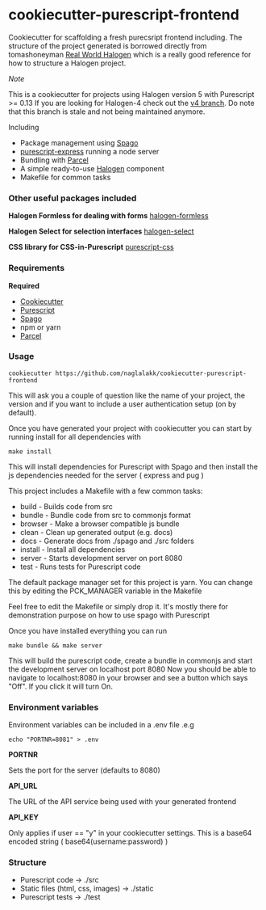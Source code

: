 cookiecutter-purescript-frontend
================================

Cookiecutter for scaffolding a fresh purecsript frontend including. The structure of the project generated is borrowed directly from tomashoneyman [Real World Halogen](https://github.com/thomashoneyman/purescript-halogen-realworld) which is a really good reference for how to structure a Halogen project. 

*Note*

This is a cookiecutter for projects using Halogen version 5 with Purescript >= 0.13
If you are looking for Halogen-4 check out the [v4 branch](https://github.com/naglalakk/cookiecutter-purescript-frontend/tree/v4). Do note that this
branch is stale and not being maintained anymore.

Including

* Package management using [Spago](https://github.com/spacchetti/spago)
* [purescript-express](https://github.com/nkly/purescript-express) running a node server
* Bundling with [Parcel](https://parceljs.org)
* A simple ready-to-use [Halogen](https://github.com/slamdata/purescript-halogen) component
* Makefile for common tasks

### Other useful packages included

**Halogen Formless for dealing with forms**
[halogen-formless](https://github.com/thomashoneyman/purescript-halogen-formless)

**Halogen Select for selection interfaces**
[halogen-select](https://github.com/citizennet/purescript-halogen-select)

**CSS library for CSS-in-Purescript**
[purescript-css](https://github.com/slamdata/purescript-css)


### Requirements

**Required**

* [Cookiecutter](https://github.com/audreyr/cookiecutter)
* [Purescript](https://github.com/purescript/purescript)
* [Spago](https://github.com/spacchetti/spago)
* npm or yarn
* [Parcel](https://parceljs.org) 

### Usage

    cookiecutter https://github.com/naglalakk/cookiecutter-purescript-frontend

This will ask you a couple of question like the name of your project, the
version and if you want to include a user authentication setup (on by
default).

Once you have generated your project with cookiecutter you can start by running install for all dependencies with

    make install

This will install dependencies for Purescript with Spago and then install the js dependencies needed for the server ( express and pug )

This project includes a Makefile with a few common tasks:

* build   - Builds code from src
* bundle  - Bundle code from src to commonjs format
* browser - Make a browser compatible js bundle
* clean   - Clean up generated output (e.g. docs)
* docs    - Generate docs from ./spago and ./src folders
* install - Install all dependencies
* server  - Starts development server on port 8080
* test    - Runs tests for Purescript code

The default package manager set for this project is yarn.
You can change this by editing the PCK_MANAGER variable in the Makefile

Feel free to edit the Makefile or simply drop it. It's mostly there for demonstration purpose on how to use spago with Purescript

Once you have installed everything you can run

    make bundle && make server

This will build the purescript code, create a bundle in commonjs and start the development server on localhost port 8080
Now you should be able to navigate to localhost:8080 in your browser and see a button which says "Off". If you click it will turn On.

### Environment variables

Environment variables can be included in a .env file .e.g

    echo "PORTNR=8081" > .env

**PORTNR**

Sets the port for the server (defaults to 8080)

**API_URL**

The URL of the API service being used with your generated frontend

**API_KEY**

Only applies if user == "y" in your cookiecutter settings. This is a base64
encoded string ( base64(username:password) )

### Structure

* Purescript code                  -> ./src
* Static files (html, css, images) -> ./static
* Purescript tests                 -> ./test
